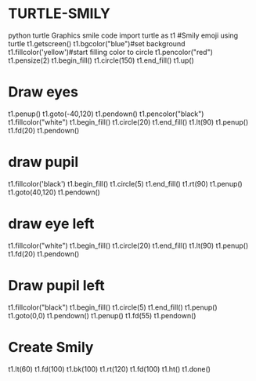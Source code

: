 # TURTLE-SMILY
python turtle Graphics smile code
import turtle as t1 #Smily emoji using turtle
t1.getscreen()
t1.bgcolor("blue")#set background
t1.fillcolor('yellow')#start filling color to circle
t1.pencolor("red")
t1.pensize(2)
t1.begin_fill()
t1.circle(150)
t1.end_fill()
t1.up()
# Draw eyes 
t1.penup()
t1.goto(-40,120)
t1.pendown()
t1.pencolor("black")
t1.fillcolor("white")
t1.begin_fill()
t1.circle(20)
t1.end_fill()
t1.lt(90)
t1.penup()
t1.fd(20)
t1.pendown()

# draw pupil
t1.fillcolor('black')
t1.begin_fill()
t1.circle(5)
t1.end_fill()
t1.rt(90)
t1.penup()
t1.goto(40,120)
t1.pendown()

# draw eye left
t1.fillcolor("white")
t1.begin_fill()
t1.circle(20)
t1.end_fill()
t1.lt(90)
t1.penup()
t1.fd(20)
t1.pendown()

# Draw pupil left
t1.fillcolor("black")
t1.begin_fill()
t1.circle(5)
t1.end_fill()
t1.penup()
t1.goto(0,0)
t1.pendown()
t1.penup()
t1.fd(55)
t1.pendown()

# Create Smily
t1.lt(60)
t1.fd(100)
t1.bk(100)
t1.rt(120)
t1.fd(100)
t1.ht()
t1.done()


